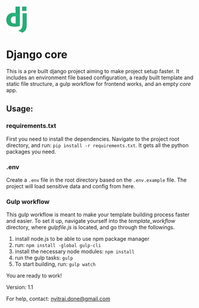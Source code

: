 [![N|Solid](assets/img/django_logo_60px.png)](https://docs.djangoproject.com/en/2.2/)
# Django core
This is a pre built django project aiming to make project setup faster. It includes an environment file based configuration, a ready built template and static file structure, a gulp workflow for frontend works, and an empty *core* app.
## Usage:


### requirements.txt
First you need to install the dependencies. Navigate to the project root directory, and run:
`pip install -r requirements.txt`. It gets all the python packages you need.


### .env
Create a `.env` file in the root directory based on the `.env.example` file. The project will load sensitive data and config from here.

### Gulp workflow
This gulp workflow is meant to make your template building process faster and easier. To set it up, navigate yourself into the *template_workflow* directory, where *gulpfile.js* is located, and go through the followings.
1. install node.js to be able to use npm package manager
2. run: `npm install -global gulp-cli`
3. install the necessary node modules: `npm install`
4. run the gulp tasks: `gulp`
5. To start building, run: `gulp watch`


You are ready to work!

Version: 1.1

For help, contact: nyitrai.done@gmail.com
